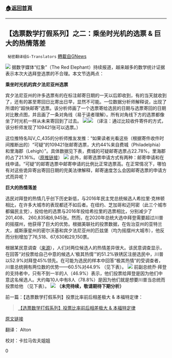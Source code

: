 ###  [:house:返回首頁](https://github.com/ourhimalayas/txt)
---

## 【选票数学打假系列】之二：乘坐时光机的选票 &amp; 巨大的热情落差
` 秘密翻译组G-Translators` [轉載自GNews](https://gnews.org/zh-hans/553162/)

![](https://gnews-media-offload.s3.amazonaws.com/wp-content/uploads/2020/11/12225411/2-94.png)
据数字媒体“红象”（The Red Elephant）持续报道，越来越多的数学统计证据表示本次大选拜登选票的不合理。本文节选两点：

**乘坐时光机的宾夕法尼亚州选票**

宾夕法尼亚州的许多选票有的在标注邮寄日期的一天以后即收到，有的当天就收到了，还有的甚至寄回日比寄出日早，显然不可能。一位数据分析师解释说，出现了所谓的“超快邮寄”选票。该分析师画了一个选票寄给选民的日期与选票寄回的日期对比散点图，并且画了一条对角线（易于读者理解）。所有对角线下方的选票都像坐了时光机一样从未来寄回到了过去。
![](https://gnews-media-offload.s3.amazonaws.com/wp-content/uploads/2020/11/12225350/3-60.png)![](https://gnews-media-offload.s3.amazonaws.com/wp-content/uploads/2020/11/12225812/4-32.png)
（译注：通过比较收件寄件的方式，该分析师发现了109421张可以选票。）

这位推特名叫V\_C\_435的分析师推友发推：“如果读者光看这些（根据寄件收件时间推断出的）“可疑”的109421张邮寄选票，大约44%来自费城（Philadelphia）和里海郡（Lehigh）”。具体数据见下表，费城的可疑邮寄选票占22.78%，里海郡的占了21.16%。（[原推链接](https://twitter.com/VC4351/status/1325653978340683777)）
![](https://gnews-media-offload.s3.amazonaws.com/wp-content/uploads/2020/11/12225821/5-31.png)
此外，邮寄选票申请方式有两种：邮寄申请和在线申请。“可疑”的邮寄选票中邮寄申请的比例比正常选票高。在正常情况下，哪怕有对这些诡异寄出寄回日期的完美法律解释，邮寄速度怎么会因邮寄选票的申请方式而异呢？

**巨大的热情落差**

选民对拜登的热情几乎创下历史新低，与2016年民主党总统候选人希拉里·克林顿相比，在许多大城市的表现都还不如后者。在纽约、芝加哥和迈阿密（此三个城市都偏民主党），投给他的选票与2016年投给希拉里的选票相比，分别减少了201,408、 260,835和6,945张。然而，在2020年总统大选中拜登需要超过川普的摇摆州，他获得了巨大的优势。根据美联社的投票数据，在佐治亚州的亚特兰大，威斯康星州的密尔沃基和宾夕法尼亚州的匹兹堡（均为摇摆州大城市），他反而分别增加了76,518、67,630和29,150票。

根据某民意调查（[来源](https://www.theepochtimes.com/poll-biden-ahead-in-rust-belt-but-presidential-race-a-deadlock-among-likely-voters_3504575.html)），人们对两位候选人的热情差异很大。该民意调查显示，在回答“对投票给自己中意的候选人‘极其热情’”的51.2%铁锈区注册选民中，川普以52.9%对拜登45%领先。在可能为选民的样本中回答“极其热情”的受调查者，川普总统拥有两位数的优势——60.5%对44.9% （见下表）。
![](https://gnews-media-offload.s3.amazonaws.com/wp-content/uploads/2020/11/12225856/6-34.png)
前副总统乔·拜登的支持者中，只有不到一半的人（46.9%）表示，他们投票给拜登是因为他们中意这名候选人。大约每10人中有8人（78.8%）是因为他们就是想要川普当总统而投票给他 （见下表）。
![](https://gnews-media-offload.s3.amazonaws.com/wp-content/uploads/2020/11/12225902/7-20.png)
**（未完待续，敬请期待下期分析）**

前一篇：【选票数学打假系列】投票比率前后相差极大 & 本福特定律：



> [【选票数学打假系列】投票比率前后相差极大 & 本福特定律](https://gnews.org/zh-hans/546490/)



[原文链接](https://theredelephants.com/there-is-undeniable-mathematical-evidence-the-election-is-being-stolen/)

翻译： Alton

校对：卡拉马佐夫姐姐

0
